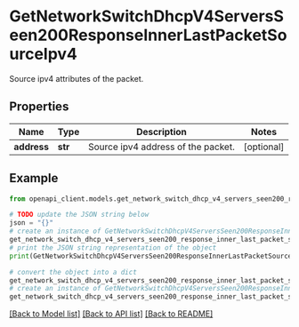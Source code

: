 # GetNetworkSwitchDhcpV4ServersSeen200ResponseInnerLastPacketSourceIpv4

Source ipv4 attributes of the packet.

## Properties

Name | Type | Description | Notes
------------ | ------------- | ------------- | -------------
**address** | **str** | Source ipv4 address of the packet. | [optional] 

## Example

```python
from openapi_client.models.get_network_switch_dhcp_v4_servers_seen200_response_inner_last_packet_source_ipv4 import GetNetworkSwitchDhcpV4ServersSeen200ResponseInnerLastPacketSourceIpv4

# TODO update the JSON string below
json = "{}"
# create an instance of GetNetworkSwitchDhcpV4ServersSeen200ResponseInnerLastPacketSourceIpv4 from a JSON string
get_network_switch_dhcp_v4_servers_seen200_response_inner_last_packet_source_ipv4_instance = GetNetworkSwitchDhcpV4ServersSeen200ResponseInnerLastPacketSourceIpv4.from_json(json)
# print the JSON string representation of the object
print(GetNetworkSwitchDhcpV4ServersSeen200ResponseInnerLastPacketSourceIpv4.to_json())

# convert the object into a dict
get_network_switch_dhcp_v4_servers_seen200_response_inner_last_packet_source_ipv4_dict = get_network_switch_dhcp_v4_servers_seen200_response_inner_last_packet_source_ipv4_instance.to_dict()
# create an instance of GetNetworkSwitchDhcpV4ServersSeen200ResponseInnerLastPacketSourceIpv4 from a dict
get_network_switch_dhcp_v4_servers_seen200_response_inner_last_packet_source_ipv4_from_dict = GetNetworkSwitchDhcpV4ServersSeen200ResponseInnerLastPacketSourceIpv4.from_dict(get_network_switch_dhcp_v4_servers_seen200_response_inner_last_packet_source_ipv4_dict)
```
[[Back to Model list]](../README.md#documentation-for-models) [[Back to API list]](../README.md#documentation-for-api-endpoints) [[Back to README]](../README.md)


